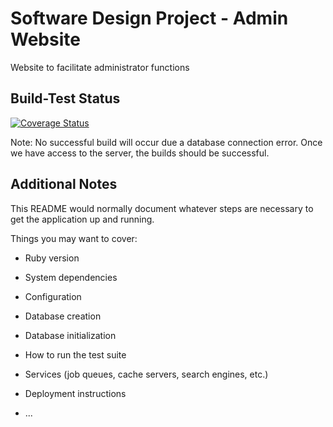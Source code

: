 # Software Design Project - Admin Website

Website to facilitate administrator functions

## Build-Test Status

[![Coverage Status](https://coveralls.io/repos/github/RXRider1451/SD_Project_Website/badge.svg?branch=main)](https://coveralls.io/github/RXRider1451/SD_Project_Website?branch=main)

Note: No successful build will occur due a database connection error. Once we have access to the server, the builds should be successful.

## Additional Notes

This README would normally document whatever steps are necessary to get the
application up and running.

Things you may want to cover:

* Ruby version

* System dependencies

* Configuration

* Database creation

* Database initialization

* How to run the test suite

* Services (job queues, cache servers, search engines, etc.)

* Deployment instructions

* ...
